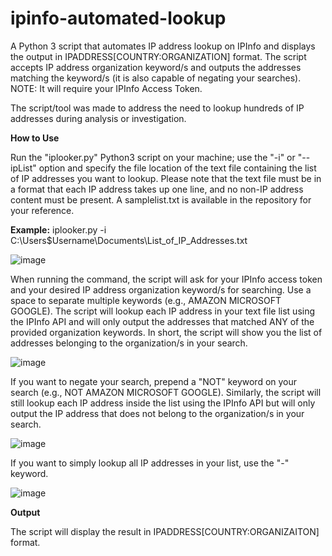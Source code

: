 # ipinfo-automated-lookup
A Python 3 script that automates IP address lookup on IPInfo and displays the output in IPADDRESS[COUNTRY:ORGANIZATION] format. The script accepts IP address organization keyword/s and outputs the addresses matching the keyword/s (it is also capable of negating your searches). 
NOTE: It will require your IPInfo Access Token. 

The script/tool was made to address the need to lookup hundreds of IP addresses during analysis or investigation.

**How to Use**

Run the "iplooker.py" Python3 script on your machine; use the "-i" or "--ipList" option and specify the file location of the text file containing the list of IP addresses you want to lookup. Please note that the text file must be in a format that each IP address takes up one line, and no non-IP address content must be present. A samplelist.txt is available in the repository for your reference.

**Example:** iplooker.py -i C:\Users\$Username\Documents\List_of_IP_Addresses.txt

![image](https://github.com/UncleSocks/ipinfo-automated-lookup/assets/79778613/ff56eb5c-4da2-4b26-a869-ce46395aec3f)

When running the command, the script will ask for your IPInfo access token and your desired IP address organization keyword/s for searching. 
Use a space to separate multiple keywords (e.g., AMAZON MICROSOFT GOOGLE). The script will lookup each IP address in your text file list using the IPInfo API and will only output the addresses that matched ANY of the provided organization keywords. In short, the script will show you the list of addresses belonging to the organization/s in your search.

![image](https://github.com/UncleSocks/ipinfo-automated-lookup/assets/79778613/e68508ad-f521-4a7d-ba3c-f8a5fb8a52f9)

If you want to negate your search, prepend a "NOT" keyword on your search (e.g., NOT AMAZON MICROSOFT GOOGLE). Similarly, the script will still lookup each IP address inside the list using the IPInfo API but will only output the IP address that does not belong to the organization/s in your search.

![image](https://github.com/UncleSocks/ipinfo-automated-lookup/assets/79778613/25890c0b-0bc7-43e4-a0fd-9e0b29f9251c)

If you want to simply lookup all IP addresses in your list, use the "-" keyword.

![image](https://github.com/UncleSocks/ipinfo-automated-lookup/assets/79778613/9278f3eb-c5c7-4ea4-b84e-8830a72286e5)

**Output**

The script will display the result in IPADDRESS[COUNTRY:ORGANIZAITON] format. 




